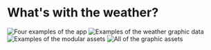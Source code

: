 # What's with the weather?

![Four examples of the app](./README-assets/header)
![Examples of the weather graphic data](./README-assets/data)
![Examples of the modular assets](./README-assets/themes)
![All of the graphic assets](./README-assets/assets)